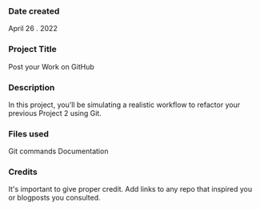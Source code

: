 

### Date created
April 26 . 2022

### Project Title
Post your Work on GitHub

### Description
In this project, you'll be simulating a realistic workflow to refactor your previous Project 2 using Git.

### Files used
Git commands Documentation

### Credits
It's important to give proper credit. Add links to any repo that inspired you or blogposts you consulted.


